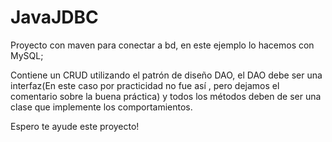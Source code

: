 # JavaJDBC

Proyecto con maven para conectar a bd, en este ejemplo lo hacemos con MySQL;

Contiene un CRUD utilizando el patrón de diseño DAO, el DAO debe ser una interfaz(En este caso por practicidad no fue así , pero dejamos el comentario sobre la buena práctica) y todos los métodos deben de ser una clase que implemente  los comportamientos.

Espero te ayude este proyecto!
